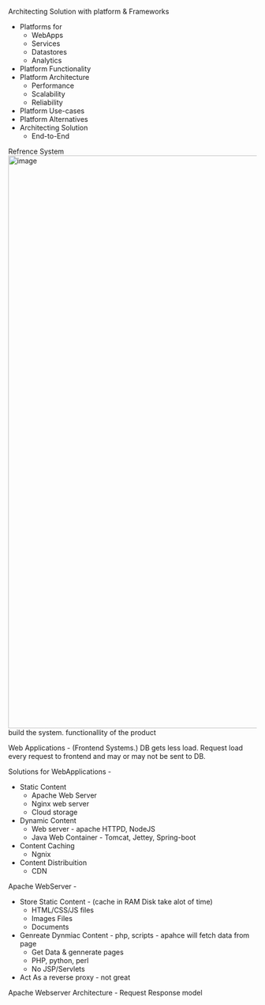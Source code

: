 Architecting Solution with platform & Frameworks
* Platforms for
    * WebApps
    * Services
    * Datastores
    * Analytics
* Platform Functionality
* Platform Architecture
    * Performance
    * Scalability
    * Reliability
* Platform Use-cases
* Platform Alternatives
* Architecting Solution
    * End-to-End
 
Refrence System 
<img width="1158" alt="image" src="https://github.com/user-attachments/assets/53bea21a-6eef-424a-b4a6-717f5aeafb3e">
build the system. functionallity of the product 


Web Applications - (Frontend Systems.) DB gets less load.
Request load every request to frontend and may or may not be sent to DB.

Solutions for WebApplications - 
* Static Content
    * Apache Web Server
    * Nginx web server
    * Cloud storage
* Dynamic Content
    * Web server - apache HTTPD, NodeJS
    * Java Web Container - Tomcat, Jettey, Spring-boot
* Content Caching
    * Ngnix
* Content Distribuition
    * CDN

Apache WebServer - 
   * Store Static Content - (cache in RAM Disk take alot of time)
     * HTML/CSS/JS files 
     * Images Files 
     * Documents
   * Genreate Dynmiac Content - php, scripts - apahce will fetch data from page
      * Get Data & gennerate pages 
      * PHP, python, perl
      * No JSP/Servlets
   * Act As a reverse proxy - not great

  Apache Webserver Architecture - Request Response model
  
  
